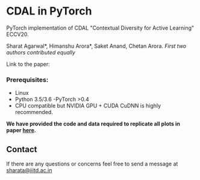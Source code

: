 # CDAL in PyTorch
PyTorch implementation of CDAL "Contextual Diversity for Active Learning" ECCV20.

Sharat Agarwal*, Himanshu Arora*, Saket Anand, Chetan Arora. 
*First two authors contributed equally*

Link to the paper: 

### Prerequisites:
- Linux
- Python 3.5/3.6
-PyTorch >0.4
- CPU compatible but NVIDIA GPU + CUDA CuDNN is highly recommended.


**We have provided the code and data required to replicate all plots in paper [here](https://github.com/sinhasam/vaal/blob/master/plots/plots.ipynb).**

## Contact
If there are any questions or concerns feel free to send a message at sharata@iiitd.ac.in

